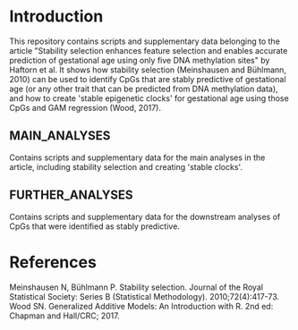# Introduction
This repository contains scripts and supplementary data belonging to the article "Stability selection enhances feature selection and enables accurate prediction of gestational age using only five DNA methylation sites" by Haftorn et al. It shows how stability selection (Meinshausen and Bühlmann, 2010) can be used to identify CpGs that are stably predictive of gestational age (or any other trait that can be predicted from DNA methylation data), and how to create 'stable epigenetic clocks' for gestational age using those CpGs and GAM regression (Wood, 2017).

## MAIN_ANALYSES
Contains scripts and supplementary data for the main analyses in the article, including stability selection and creating 'stable clocks'.

## FURTHER_ANALYSES
Contains scripts and supplementary data for the downstream analyses of CpGs that were identified as stably predictive.

# References
Meinshausen N, Bühlmann P. Stability selection. Journal of the Royal Statistical Society: Series B (Statistical Methodology). 2010;72(4):417-73.
Wood  SN. Generalized Additive Models: An Introduction with R. 2nd ed: Chapman and Hall/CRC; 2017.
